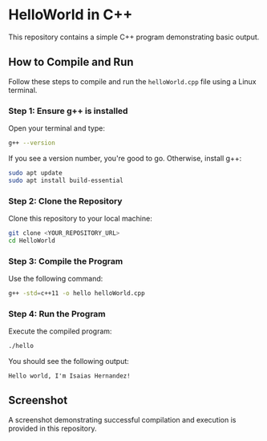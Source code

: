 # HelloWorld in C++

This repository contains a simple C++ program demonstrating basic output.

## How to Compile and Run

Follow these steps to compile and run the `helloWorld.cpp` file using a Linux terminal.

### Step 1: Ensure g++ is installed

Open your terminal and type:

```bash
g++ --version
```

If you see a version number, you're good to go. Otherwise, install g++:

```bash
sudo apt update
sudo apt install build-essential
```

### Step 2: Clone the Repository

Clone this repository to your local machine:

```bash
git clone <YOUR_REPOSITORY_URL>
cd HelloWorld
```

### Step 3: Compile the Program

Use the following command:

```bash
g++ -std=c++11 -o hello helloWorld.cpp
```

### Step 4: Run the Program

Execute the compiled program:

```bash
./hello
```

You should see the following output:

```
Hello world, I'm Isaias Hernandez!
```

## Screenshot

A screenshot demonstrating successful compilation and execution is provided in this repository.

